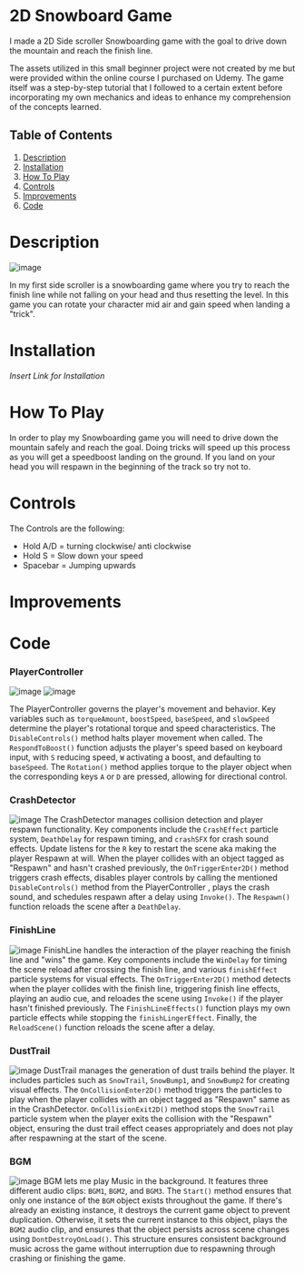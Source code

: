 # 2D Snowboard Game

I made a 2D Side scroller Snowboarding game with the goal to drive down the mountain and reach the finish line. 

The assets utilized in this small beginner project were not created by me but were provided within the online course I purchased on Udemy. The game itself was a step-by-step tutorial that I followed to a certain extent before incorporating my own mechanics and ideas to enhance my comprehension of the concepts learned.

## Table of Contents

1. [Description](#description)
2. [Installation](#installation)
3. [How To Play](#how-to-play)
4. [Controls](#controls)
5. [Improvements](#improvements)
6. [Code](#Code)

# Description

![image](https://github.com/D0ctro/Portfolio/assets/100345820/5387f1a9-2942-442d-90d8-13d8838c67d7)

In my first side scroller is a snowboarding game where you try to reach the finish line while not falling on your head and thus resetting the level. 
In this game you can rotate your character mid air and gain speed when landing a "trick". 

# Installation

*Insert Link for Installation*

# How To Play

In order to play my Snowboarding game you will need to drive down the mountain safely and reach the goal. 
Doing tricks will speed up this process as you will get a speedboost landing on the ground. 
If you land on your head you will respawn in the beginning of the track so try not to. 

# Controls

The Controls are the following:

- Hold A/D = turning clockwise/ anti clockwise
- Hold S = Slow down your speed
- Spacebar = Jumping upwards

# Improvements



# Code

### PlayerController

![image](https://github.com/D0ctro/Portfolio/assets/100345820/5b7e6562-632f-4f6b-8239-9fa78474614b)
![image](https://github.com/D0ctro/Portfolio/assets/100345820/35cd69ed-f300-4505-8762-18a75f3be739)

The PlayerController governs the player's movement and behavior. Key variables such as `torqueAmount`, `boostSpeed`, `baseSpeed`, and `slowSpeed` determine the player's rotational torque and speed characteristics. The `DisableControls()` method halts player movement when called. The `RespondToBoost()` function adjusts the player's speed based on keyboard input, with `S` reducing speed, `W` activating a boost, and defaulting to `baseSpeed`. The `Rotation()` method applies torque to the player object when the corresponding keys `A` or `D` are pressed, allowing for directional control.

### CrashDetector

![image](https://github.com/D0ctro/Portfolio/assets/100345820/ebfc4d8f-4220-4563-b6c6-2046cf7badec)
The CrashDetector manages collision detection and player respawn functionality. Key components include the `CrashEffect` particle system, `DeathDelay` for respawn timing, and `crashSFX` for crash sound effects. Update listens for the `R` key to restart the scene aka making the player Respawn at will. When the player collides with an object tagged as "Respawn" and hasn't crashed previously, the `OnTriggerEnter2D()` method triggers crash effects, disables player controls by calling the mentioned `DisableControls()` method from the PlayerController , plays the crash sound, and schedules respawn after a delay using `Invoke()`. The `Respawn()` function reloads the scene after a `DeathDelay`.

### FinishLine

![image](https://github.com/D0ctro/Portfolio/assets/100345820/4950ce6c-6691-4e0b-91d4-8d68a4098756)
FinishLine handles the interaction of the player reaching the finish line and "wins" the game. Key components include the `WinDelay` for timing the scene reload after crossing the finish line, and various `finishEffect` particle systems for visual effects. The `OnTriggerEnter2D()` method detects when the player collides with the finish line, triggering finish line effects, playing an audio cue, and reloades the scene using `Invoke()` if the player hasn't finished previously. The `FinishLineEffects()` function plays my own particle effects while stopping the `finishLingerEffect`. Finally, the `ReloadScene()` function reloads the scene after a delay.

### DustTrail

![image](https://github.com/D0ctro/Portfolio/assets/100345820/a48a15bb-64da-4cf3-9704-64ba40ee15b3)
DustTrail manages the generation of dust trails behind the player. It includes particles such as `SnowTrail`, `SnowBump1`, and `SnowBump2` for creating visual effects. The `OnCollisionEnter2D()` method triggers the particles to play when the player collides with an object tagged as "Respawn" same as in the CrashDetector. `OnCollisionExit2D()` method stops the `SnowTrail` particle system when the player exits the collision with the "Respawn" object, ensuring the dust trail effect ceases appropriately and does not play after respawning at the start of the scene.

### BGM

![image](https://github.com/D0ctro/Portfolio/assets/100345820/fcec0e2e-e04b-49ba-9f9d-50e1261d79e7)
BGM lets me play Music in the background. It features three different audio clips: `BGM1`, `BGM2`, and `BGM3`. The `Start()` method ensures that only one instance of the `BGM` object exists throughout the game. If there's already an existing instance, it destroys the current game object to prevent duplication. Otherwise, it sets the current instance to this object, plays the `BGM2` audio clip, and ensures that the object persists across scene changes using `DontDestroyOnLoad()`. This structure ensures consistent background music across the game without interruption due to respawning through crashing or finishing the game.
